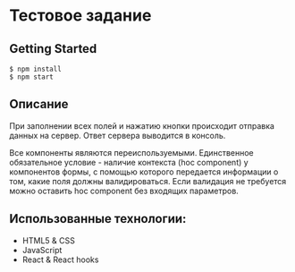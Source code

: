 # Тестовое задание

## Getting Started
```
$ npm install
$ npm start
```

## Описание
При заполнении всех полей и нажатию кнопки происходит отправка данных на сервер. Ответ сервера выводится в консоль.  

Все компоненты являются переиспользуемыми. Единственное обязательное условие - наличие контекста (hoc component) у компонентов формы, с помощью которого передается информации о том, какие поля должны валидироваться. Если валидация не требуется можно оставить hoc component без входящих параметров.

## Использованные технологии:
- HTML5 & CSS
- JavaScript
- React & React hooks